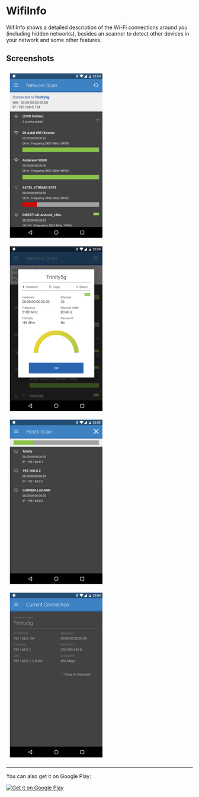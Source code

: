 # WifiInfo #

WifiInfo shows a detailed description of the Wi-Fi connections around you (including hidden networks), besides an scanner to detect other devices in your network and some other features.

## Screenshots

<img src="art/screen1.png" alt='Screen 1' width="250" hspace="10" vspace="10"><img src="art/screen2.png" alt='Screen 2' width="250" hspace="10" vspace="10"><img src="art/screen3.png" alt='Screen 3' width="250" hspace="10" vspace="10"><img src="art/screen4.png" alt='Screen 4' width="250" hspace="10" vspace="10">

___
You can also get it on Google Play:

<a href='https://play.google.com/store/apps/details?id=org.mistercyb.wifiinfo'><img alt='Get it on Google Play' src='https://play.google.com/intl/en_us/badges/images/generic/en_badge_web_generic.png' width="200px"/></a>
